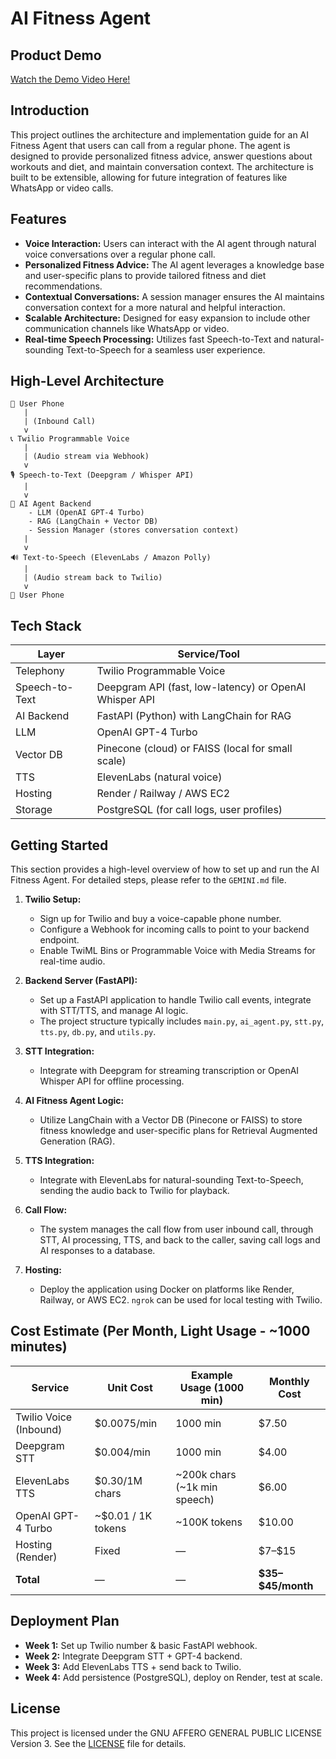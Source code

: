 # AI Fitness Agent

## Product Demo
[Watch the Demo Video Here!](https://youtu.be/V83CpWSFRZg)

## Introduction
This project outlines the architecture and implementation guide for an AI Fitness Agent that users can call from a regular phone. The agent is designed to provide personalized fitness advice, answer questions about workouts and diet, and maintain conversation context. The architecture is built to be extensible, allowing for future integration of features like WhatsApp or video calls.

## Features
*   **Voice Interaction:** Users can interact with the AI agent through natural voice conversations over a regular phone call.
*   **Personalized Fitness Advice:** The AI agent leverages a knowledge base and user-specific plans to provide tailored fitness and diet recommendations.
*   **Contextual Conversations:** A session manager ensures the AI maintains conversation context for a more natural and helpful interaction.
*   **Scalable Architecture:** Designed for easy expansion to include other communication channels like WhatsApp or video.
*   **Real-time Speech Processing:** Utilizes fast Speech-to-Text and natural-sounding Text-to-Speech for a seamless user experience.

## High-Level Architecture

```
📱 User Phone
   |
   | (Inbound Call)
   v
📞 Twilio Programmable Voice
   |
   | (Audio stream via Webhook)
   v
🎙 Speech-to-Text (Deepgram / Whisper API)
   |
   v
🤖 AI Agent Backend
    - LLM (OpenAI GPT-4 Turbo)
    - RAG (LangChain + Vector DB)
    - Session Manager (stores conversation context)
   |
   v
🔊 Text-to-Speech (ElevenLabs / Amazon Polly)
   |
   | (Audio stream back to Twilio)
   v
📱 User Phone
```

## Tech Stack

| Layer          | Service/Tool                                           |
| -------------- | ------------------------------------------------------ |
| Telephony      | Twilio Programmable Voice                              |
| Speech-to-Text | Deepgram API (fast, low-latency) or OpenAI Whisper API |
| AI Backend     | FastAPI (Python) with LangChain for RAG                |
| LLM            | OpenAI GPT-4 Turbo                                     |
| Vector DB      | Pinecone (cloud) or FAISS (local for small scale)      |
| TTS            | ElevenLabs (natural voice)                             |
| Hosting        | Render / Railway / AWS EC2                             |
| Storage        | PostgreSQL (for call logs, user profiles)              |

## Getting Started

This section provides a high-level overview of how to set up and run the AI Fitness Agent. For detailed steps, please refer to the `GEMINI.md` file.

1.  **Twilio Setup:**
    *   Sign up for Twilio and buy a voice-capable phone number.
    *   Configure a Webhook for incoming calls to point to your backend endpoint.
    *   Enable TwiML Bins or Programmable Voice with Media Streams for real-time audio.

2.  **Backend Server (FastAPI):**
    *   Set up a FastAPI application to handle Twilio call events, integrate with STT/TTS, and manage AI logic.
    *   The project structure typically includes `main.py`, `ai_agent.py`, `stt.py`, `tts.py`, `db.py`, and `utils.py`.

3.  **STT Integration:**
    *   Integrate with Deepgram for streaming transcription or OpenAI Whisper API for offline processing.

4.  **AI Fitness Agent Logic:**
    *   Utilize LangChain with a Vector DB (Pinecone or FAISS) to store fitness knowledge and user-specific plans for Retrieval Augmented Generation (RAG).

5.  **TTS Integration:**
    *   Integrate with ElevenLabs for natural-sounding Text-to-Speech, sending the audio back to Twilio for playback.

6.  **Call Flow:**
    *   The system manages the call flow from user inbound call, through STT, AI processing, TTS, and back to the caller, saving call logs and AI responses to a database.

7.  **Hosting:**
    *   Deploy the application using Docker on platforms like Render, Railway, or AWS EC2. `ngrok` can be used for local testing with Twilio.

## Cost Estimate (Per Month, Light Usage - ~1000 minutes)

| Service                | Unit Cost            | Example Usage (1000 min)       | Monthly Cost        |
| ---------------------- | -------------------- | ------------------------------ | ------------------- |
| Twilio Voice (Inbound) | \$0.0075/min         | 1000 min                       | \$7.50              |
| Deepgram STT           | \$0.004/min          | 1000 min                       | \$4.00              |
| ElevenLabs TTS         | \$0.30/1M chars      | \~200k chars (\~1k min speech) | \$6.00              |
| OpenAI GPT-4 Turbo     | \~\$0.01 / 1K tokens | \~100K tokens                  | \$10.00             |
| Hosting (Render)       | Fixed                | —                              | \$7–\$15            |
| **Total**              | —                    | —                              | **\$35–\$45/month** |

## Deployment Plan

*   **Week 1:** Set up Twilio number & basic FastAPI webhook.
*   **Week 2:** Integrate Deepgram STT + GPT-4 backend.
*   **Week 3:** Add ElevenLabs TTS + send back to Twilio.
*   **Week 4:** Add persistence (PostgreSQL), deploy on Render, test at scale.

## License

This project is licensed under the GNU AFFERO GENERAL PUBLIC LICENSE Version 3. See the [LICENSE](LICENSE) file for details.
